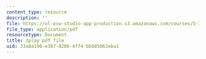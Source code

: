 ```yaml
---
content_type: resource
description: ''
file: https://ol-ocw-studio-app-production.s3.amazonaws.com/courses/5-111sc-principles-of-chemical-science-fall-2014/33a8a190e30702064ff4bbb85062eba1_Om_5b29d_9g.pdf
file_type: application/pdf
resourcetype: Document
title: 3play pdf file
uid: 33a8a190-e307-0206-4ff4-bbb85062eba1
---
```

